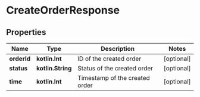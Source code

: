 
# CreateOrderResponse

## Properties
Name | Type | Description | Notes
------------ | ------------- | ------------- | -------------
**orderId** | **kotlin.Int** | ID of the created order |  [optional]
**status** | **kotlin.String** | Status of the created order |  [optional]
**time** | **kotlin.Int** | Timestamp of the created order |  [optional]



